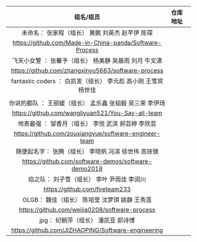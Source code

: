 | 组名/组员 | 仓库地址 | 
|:---:|:---|
| 未命名： 张家程（组长）	黄鹏	刘英杰	赵芊伊	陈琛
|https://github.com/Made-in-China-panda/Software-Process |
| 飞天小女警 ： 张馨予（组长）	杨美静	吴晨雨	刘月	牛文潇
|https://github.com/zhangxinyu5663/software-process |
| fantastic coders ： 白凯发（组长）	李元彪	高小刚	王雪宾	杨世佳
| |
| 你说的都队 ： 王丽媛（组长）	孟乐鑫	张韬毅	吴三荣	李伊玚
|https://github.com/wangliyuan521/You-Say-all-team |
| 地表最强 ： 邹香月（组长）	李悦	武滨	郝芸婷	李欣芸
|https://github.com/zouxiangyue/software-engineer-team |
| 随便起名字： 张腾（组长）	李晓帆	冯滨	徐世伟	高铱镁
|https://github.com/software-demos/software-demo2018 |
| 焰之队： 刘子雪（组长）	李叶	尹雨佳	李润川
|https://github.com/fireteam233|
| OLGB： 魏佳（组长）	陈培莹	沈梦琪	姚静	王秀莲
|https://github.com/weijia0208/software-process|
| jpg： 纪朝萍（组长）	潘凯亚	郭诗博
|https://github.com/JIZHAOPING/Software-engineering|
